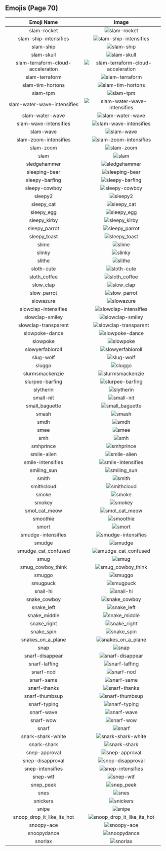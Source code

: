 
  ## Emojis (Page 70)
  |Emoji Name|Image|
  | :-: | :-: |
  |slam-rocket| ![slam-rocket](/output/slam-rocket.png)|
  |slam-ship-intensifies| ![slam-ship-intensifies](/output/slam-ship-intensifies.gif)|
  |slam-ship| ![slam-ship](/output/slam-ship.png)|
  |slam-skull| ![slam-skull](/output/slam-skull.png)|
  |slam-terraform-cloud-acceleration| ![slam-terraform-cloud-acceleration](/output/slam-terraform-cloud-acceleration.png)|
  |slam-terraform| ![slam-terraform](/output/slam-terraform.png)|
  |slam-tim-hortons| ![slam-tim-hortons](/output/slam-tim-hortons.jpg)|
  |slam-tpm| ![slam-tpm](/output/slam-tpm.png)|
  |slam-water-wave-intensifies| ![slam-water-wave-intensifies](/output/slam-water-wave-intensifies.gif)|
  |slam-water-wave| ![slam-water-wave](/output/slam-water-wave.png)|
  |slam-wave-intensifies| ![slam-wave-intensifies](/output/slam-wave-intensifies.gif)|
  |slam-wave| ![slam-wave](/output/slam-wave.jpg)|
  |slam-zoom-intensifies| ![slam-zoom-intensifies](/output/slam-zoom-intensifies.gif)|
  |slam-zoom| ![slam-zoom](/output/slam-zoom.png)|
  |slam| ![slam](/output/slam.gif)|
  |sledgehammer| ![sledgehammer](/output/sledgehammer.png)|
  |sleeping-bear| ![sleeping-bear](/output/sleeping-bear.png)|
  |sleepy-barfing| ![sleepy-barfing](/output/sleepy-barfing.png)|
  |sleepy-cowboy| ![sleepy-cowboy](/output/sleepy-cowboy.png)|
  |sleepy2| ![sleepy2](/output/sleepy2.png)|
  |sleepy_cat| ![sleepy_cat](/output/sleepy_cat.png)|
  |sleepy_egg| ![sleepy_egg](/output/sleepy_egg.gif)|
  |sleepy_kirby| ![sleepy_kirby](/output/sleepy_kirby.gif)|
  |sleepy_parrot| ![sleepy_parrot](/output/sleepy_parrot.gif)|
  |sleepy_toast| ![sleepy_toast](/output/sleepy_toast.png)|
  |slime| ![slime](/output/slime.png)|
  |slinky| ![slinky](/output/slinky.gif)|
  |slithe| ![slithe](/output/slithe.png)|
  |sloth-cute| ![sloth-cute](/output/sloth-cute.jpg)|
  |sloth_coffee| ![sloth_coffee](/output/sloth_coffee.png)|
  |slow_clap| ![slow_clap](/output/slow_clap.gif)|
  |slow_parrot| ![slow_parrot](/output/slow_parrot.gif)|
  |slowazure| ![slowazure](/output/slowazure.jpg)|
  |slowclap-intensifies| ![slowclap-intensifies](/output/slowclap-intensifies.gif)|
  |slowclap-smiley| ![slowclap-smiley](/output/slowclap-smiley.gif)|
  |slowclap-transparent| ![slowclap-transparent](/output/slowclap-transparent.gif)|
  |slowpoke-dance| ![slowpoke-dance](/output/slowpoke-dance.gif)|
  |slowpoke| ![slowpoke](/output/slowpoke.jpg)|
  |slowyerfabioroll| ![slowyerfabioroll](/output/slowyerfabioroll.gif)|
  |slug-wolf| ![slug-wolf](/output/slug-wolf.png)|
  |sluggo| ![sluggo](/output/sluggo.png)|
  |slurmsmackenzie| ![slurmsmackenzie](/output/slurmsmackenzie.png)|
  |slurpee-barfing| ![slurpee-barfing](/output/slurpee-barfing.png)|
  |slytherin| ![slytherin](/output/slytherin.png)|
  |small-nit| ![small-nit](/output/small-nit.png)|
  |small_baguette| ![small_baguette](/output/small_baguette.png)|
  |smash| ![smash](/output/smash.png)|
  |smdh| ![smdh](/output/smdh.gif)|
  |smee| ![smee](/output/smee.jpg)|
  |smh| ![smh](/output/smh.gif)|
  |smhprince| ![smhprince](/output/smhprince.gif)|
  |smile-alien| ![smile-alien](/output/smile-alien.png)|
  |smile-intensifies| ![smile-intensifies](/output/smile-intensifies.gif)|
  |smiling_sun| ![smiling_sun](/output/smiling_sun.gif)|
  |smith| ![smith](/output/smith.gif)|
  |smithcloud| ![smithcloud](/output/smithcloud.gif)|
  |smoke| ![smoke](/output/smoke.gif)|
  |smokey| ![smokey](/output/smokey.png)|
  |smol_cat_meow| ![smol_cat_meow](/output/smol_cat_meow.gif)|
  |smoothie| ![smoothie](/output/smoothie.png)|
  |smort| ![smort](/output/smort.jpg)|
  |smudge-intensifies| ![smudge-intensifies](/output/smudge-intensifies.gif)|
  |smudge| ![smudge](/output/smudge.png)|
  |smudge_cat_confused| ![smudge_cat_confused](/output/smudge_cat_confused.png)|
  |smug| ![smug](/output/smug.gif)|
  |smug_cowboy_think| ![smug_cowboy_think](/output/smug_cowboy_think.png)|
  |smuggo| ![smuggo](/output/smuggo.gif)|
  |smugpuck| ![smugpuck](/output/smugpuck.png)|
  |snail-hi| ![snail-hi](/output/snail-hi.png)|
  |snake_cowboy| ![snake_cowboy](/output/snake_cowboy.png)|
  |snake_left| ![snake_left](/output/snake_left.png)|
  |snake_middle| ![snake_middle](/output/snake_middle.png)|
  |snake_right| ![snake_right](/output/snake_right.png)|
  |snake_spin| ![snake_spin](/output/snake_spin.gif)|
  |snakes_on_a_plane| ![snakes_on_a_plane](/output/snakes_on_a_plane.png)|
  |snap| ![snap](/output/snap.gif)|
  |snarf-disappear| ![snarf-disappear](/output/snarf-disappear.png)|
  |snarf-laffing| ![snarf-laffing](/output/snarf-laffing.png)|
  |snarf-nod| ![snarf-nod](/output/snarf-nod.png)|
  |snarf-same| ![snarf-same](/output/snarf-same.png)|
  |snarf-thanks| ![snarf-thanks](/output/snarf-thanks.png)|
  |snarf-thumbsup| ![snarf-thumbsup](/output/snarf-thumbsup.png)|
  |snarf-typing| ![snarf-typing](/output/snarf-typing.png)|
  |snarf-wave| ![snarf-wave](/output/snarf-wave.png)|
  |snarf-wow| ![snarf-wow](/output/snarf-wow.png)|
  |snarf| ![snarf](/output/snarf.png)|
  |snark-shark-white| ![snark-shark-white](/output/snark-shark-white.gif)|
  |snark-shark| ![snark-shark](/output/snark-shark.gif)|
  |snep-approval| ![snep-approval](/output/snep-approval.png)|
  |snep-disapproval| ![snep-disapproval](/output/snep-disapproval.png)|
  |snep-intensifies| ![snep-intensifies](/output/snep-intensifies.gif)|
  |snep-wtf| ![snep-wtf](/output/snep-wtf.png)|
  |snep_peek| ![snep_peek](/output/snep_peek.png)|
  |snes| ![snes](/output/snes.png)|
  |snickers| ![snickers](/output/snickers.png)|
  |snipe| ![snipe](/output/snipe.gif)|
  |snoop_drop_it_like_its_hot| ![snoop_drop_it_like_its_hot](/output/snoop_drop_it_like_its_hot.gif)|
  |snoopy-ace| ![snoopy-ace](/output/snoopy-ace.png)|
  |snoopydance| ![snoopydance](/output/snoopydance.gif)|
  |snorlax| ![snorlax](/output/snorlax.gif)|
  